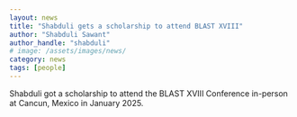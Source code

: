 ```yaml
---
layout: news
title: "Shabduli gets a scholarship to attend BLAST XVIII"
author: "Shabduli Sawant"
author_handle: "shabduli"
# image: /assets/images/news/
category: news
tags: [people]
---
```

Shabduli got a scholarship to attend the BLAST XVIII Conference in-person at Cancun, Mexico in January 2025.